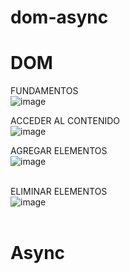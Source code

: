 # dom-async

# DOM <br>
FUNDAMENTOS <br>
![image](https://github.com/DennisCatana/dom-async/assets/150082943/dcce4653-444b-439d-a892-d3c14de527f1)

ACCEDER AL CONTENIDO <br>
![image](https://github.com/DennisCatana/dom-async/assets/150082943/099529b3-1271-4da5-94de-e107e273c009)

AGREGAR ELEMENTOS <br>
![image](https://github.com/DennisCatana/dom-async/assets/139184732/f7936de8-61d0-4078-89b0-ef4eddcaa6b2) <br> <br>

ELIMINAR ELEMENTOS <br>
![image](https://github.com/DennisCatana/dom-async/assets/139184732/97755c05-24eb-462f-817c-6450ca672f51) <br> <br>


# Async
